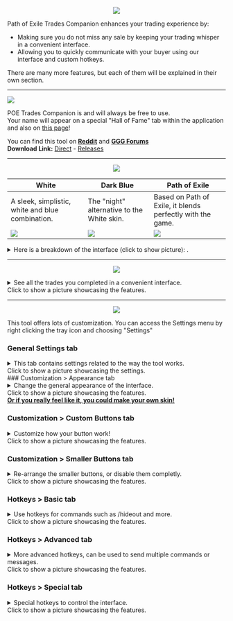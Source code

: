 <p align="center">
  <img src="https://i.imgur.com/LwOlW7C.png">
</p>
    
Path of Exile Trades Companion enhances your trading experience by:      
- Making sure you do not miss any sale by keeping your trading whisper in a convenient interface.      
- Allowing you to quickly communicate with your buyer using our interface and custom hotkeys.      
    
There are many more features, but each of them will be explained in their own section.  

***
  
<a href="https://www.paypal.com/cgi-bin/webscr?cmd=_s-xclick&hosted_button_id=BSWU76BLQBMCU"><img src="https://raw.githubusercontent.com/lemasato/POE-Trades-Companion/dev/Resources/Others/Banner_Paypal.png"></a>
    
POE Trades Companion is and will always be free to use.  
Your name will appear on a special "Hall of Fame" tab within the application and also on [this page](https://github.com/lemasato/POE-Trades-Companion/wiki/Support)!  

You can find this tool on **[Reddit](https://www.reddit.com/r/pathofexile/comments/57oo3h)** and **[GGG Forums](https://www.pathofexile.com/forum/view-thread/1755148)**      
**Download Link:** [Direct](https://raw.githubusercontent.com/lemasato/POE-Trades-Companion/master/POE%20Trades%20Companion.exe) - [Releases](https://github.com/lemasato/POE-Trades-Companion/releases/latest)    

***

<p align="center">
  <img src="https://i.imgur.com/tFUsMJJ.png">
</p>

|White|Dark Blue|Path of Exile|  
|---|---|---|  
|A sleek, simplistic, white and blue combination.|The "night" alternative to the White skin.|Based on Path of Exile, it blends perfectly with the game.|
|![](https://i.imgur.com/YPRpg3V.png)|![](https://i.imgur.com/zW4xwvZ.png)|![](https://i.imgur.com/Or3Iq4s.png)
<details>
  <summary>Here is a breakdown of the interface (click to show picture):
.</summary>
 <img src="https://i.imgur.com/IyEG4Z9.png">
</details>

***

<p align="center">
  <img src="https://i.imgur.com/SAH2vCS.png">
</p>    
<details>
  <summary>See all the trades you completed in a convenient interface.
<br>Click to show a picture showcasing the features.</summary>
 <img src="https://i.imgur.com/2cvqo0g.png">
</details>      

***
<p align="center">
  <img src="https://i.imgur.com/BQpRAA4.png">
</p>    
This tool offers lots of customization.    
You can access the Settings menu by right clicking the tray icon and choosing "Settings"    
    
### General Settings tab    
    
<details>
  <summary>This tab contains settings related to the way the tool works.
<br>Click to show a picture showcasing the settings.</summary>
 <img src="https://i.imgur.com/qs6E1eb.png">
</details>    
### Customization > Appearance tab    
    
<details>
  <summary>Change the general appearance of the interface.
<br>Click to show a picture showcasing the features.</summary>
 <img src="https://i.imgur.com/iDkcgWt.png">
</details>     
<b><a href="https://github.com/lemasato/POE-Trades-Companion/wiki/Creating-Your-Skin">Or if you really feel like it, you could make your own skin!</a></b>
    
### Customization > Custom Buttons tab    
    
<details>
  <summary>Customize how your button work!
<br>Click to show a picture showcasing the features.</summary>
 <img src="https://i.imgur.com/dQ68Eq1.png">
</details>    
    
### Customization > Smaller Buttons tab    

<details>
  <summary>Re-arrange the smaller buttons, or disable them completly.
<br>Click to show a picture showcasing the features.</summary>
 <img src="https://i.imgur.com/BBPLXPx.png">
</details>    
    
### Hotkeys > Basic tab    
    
<details>
  <summary>Use hotkeys for commands such as /hideout and more.
<br>Click to show a picture showcasing the features.</summary>
 <img src="https://i.imgur.com/DZ2vqCe.png">
</details>    
    
### Hotkeys > Advanced tab    
    
<details>
  <summary>More advanced hotkeys, can be used to send multiple commands or messages.
<br>Click to show a picture showcasing the features.</summary>
 <img src="https://i.imgur.com/Z8p0t10.png">
</details>    
    
### Hotkeys > Special tab    
    
<details>
  <summary>Special hotkeys to control the interface.
<br>Click to show a picture showcasing the features.</summary>
 <img src="https://i.imgur.com/dtgKrHS.png">
</details>        
